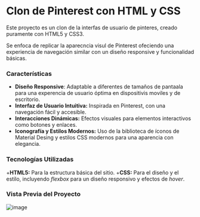 # Clon de Pinterest con HTML y CSS
Este proyecto es un clon de la interfas de usuario de pinteres, creado puramente con HTML5 y CSS3.

Se enfoca de replicar la aparecncia visul de Pinterest ofeciendo una experiencia de navegación similar con un diseño responsive y funcionalidad básicas.

### Características

* **Diseño Responsive**: Adaptable a diferentes de tamaños de pantaala para una experencia de usuario óptima en dispositivis moviles y de escritorio.
* **Interfaz de Usuario Intuitiva:** Inspirada en Pinterest, con una navegación fácil y accesible.
* **Interacciones Dinámicas:** Efectos visuales para elementos interactivos como botones y enlaces.
* **Iconografía y Estilos Modernos:** Uso de la biblioteca de íconos de Material Desing y estilos CSS modernos para una aparencia con elegancia.

### Tecnologías Utilizadas
+**HTML5:** Para la estructura básica del sitio.
+**CSS:** Para el diseño y el estilo, incluyendo _flexbox_ para un diseño responsivo y efectos de _hover_.

### Vista Previa del Proyecto
![image](https://github.com/PMBM36/Interfazdepinterest/assets/169218700/7612f403-ead6-4206-a7fa-fbe65f13324a)


